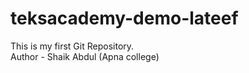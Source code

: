 # teksacademy-demo-lateef
This is my first Git Repository.
<br>
Author - Shaik Abdul (Apna college)
